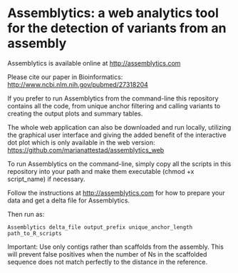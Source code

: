 # Assemblytics: a web analytics tool for the detection of variants from an assembly 

Assemblytics is available online at http://assemblytics.com

Please cite our paper in Bioinformatics: http://www.ncbi.nlm.nih.gov/pubmed/27318204

If you prefer to run Assemblytics from the command-line this repository contains all the code, from unique anchor filtering and calling variants to creating the output plots and summary tables. 

The whole web application can also be downloaded and run locally, utilizing the graphical user interface and giving the added benefit of the interactive dot plot which is only available in the web version: https://github.com/marianattestad/assemblytics_web


To run Assemblytics on the command-line, simply copy all the scripts in this repository into your path and make them executable (chmod +x script_name) if necessary.

Follow the instructions at http://assemblytics.com for how to prepare your data and get a delta file for Assemblytics. 

Then run as:
```
Assemblytics delta_file output_prefix unique_anchor_length path_to_R_scripts

```

Important: Use only contigs rather than scaffolds from the assembly. This will prevent false positives when the number of Ns in the scaffolded sequence does not match perfectly to the distance in the reference.
